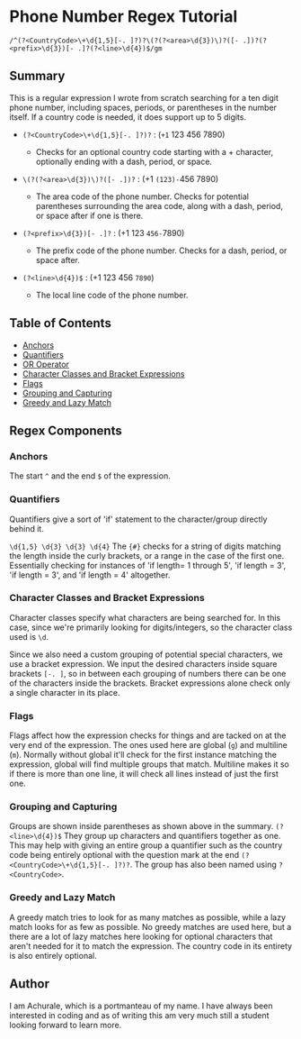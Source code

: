 # Phone Number Regex Tutorial
``````
/^(?<CountryCode>\+\d{1,5}[-. ]?)?\(?(?<area>\d{3})\)?([- .])?(?<prefix>\d{3})[- .]?(?<line>\d{4})$/gm
``````
## Summary

This is a regular expression I wrote from scratch searching for a ten digit phone number, including spaces, periods, or parentheses in the number itself. If a country code is needed, it does support up to 5 digits.

 - `(?<CountryCode>\+\d{1,5}[-. ]?)?` : (`+1` 123 456 7890)
    - Checks for an optional country code starting with a + character, optionally ending with a dash, period, or space.

 - `\(?(?<area>\d{3})\)?([- .])?` : (+1 `(123)-`456 7890)
    - The area code of the phone number. Checks for potential parentheses surrounding the area code, along with a dash, period, or space after if one is there.

 - `(?<prefix>\d{3})[- .]?` : (+1 123 `456-`7890)
    - The prefix code of the phone number. Checks for a dash, period, or space after.

 - `(?<line>\d{4})$` : (+1 123 456 `7890`)
    - The local line code of the phone number.

## Table of Contents

- [Anchors](#anchors)
- [Quantifiers](#quantifiers)
- [OR Operator](#or-operator)
- [Character Classes and Bracket Expressions](#character-classes-and-bracket-expressions)
- [Flags](#flags)
- [Grouping and Capturing](#grouping-and-capturing)
- [Greedy and Lazy Match](#greedy-and-lazy-match)

## Regex Components

### Anchors
The start `^` and the end `$` of the expression.

### Quantifiers
Quantifiers give a sort of 'if' statement to the character/group directly behind it.

`\d{1,5} \d{3} \d{3} \d{4}` The `{#}` checks for a string of digits matching the length inside the curly brackets, or a range in the case of the first one. Essentially checking for instances of 'if length= 1 through 5', 'if length = 3', 'if length = 3', and 'if length = 4' altogether.

### Character Classes and Bracket Expressions
Character classes specify what characters are being searched for. In this case, since we're primarily looking for digits/integers, so the character class used is `\d`.

Since we also need a custom grouping of potential special characters, we use a bracket expression. We input the desired characters inside square brackets `[-. ]`, so in between each grouping of numbers there can be one of the characters inside the brackets. Bracket expressions alone check only a single character in its place.

### Flags
Flags affect how the expression checks for things and are tacked on at the very end of the expression. The ones used here are global (`g`) and multiline (`m`). Normally without global it'll check for the first instance matching the expression, global will find multiple groups that match. Multiline makes it so if there is more than one line, it will check all lines instead of just the first one.

### Grouping and Capturing
Groups are shown inside parentheses as shown above in the summary. `(?<line>\d{4})$`
They group up characters and quantifiers together as one. This may help with giving an entire group a quantifier such as the country code being entirely optional with the question mark at the end `(?<CountryCode>\+\d{1,5}[-. ]?)?`. The group has also been named using `?<CountryCode>`.

### Greedy and Lazy Match
A greedy match tries to look for as many matches as possible, while a lazy match looks for as few as possible. No greedy matches are used here, but a there are a lot of lazy matches here looking for optional characters that aren't needed for it to match the expression. The country code in its entirety is also entirely optional.

## Author

I am Achurale, which is a portmanteau of my name. I have always been interested in coding and as of writing this am very much still a student looking forward to learn more.